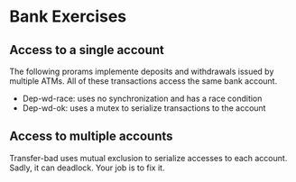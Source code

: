 # Bank Exercises

## Access to a single account

The following prorams implemente
deposits and withdrawals issued by multiple ATMs.  All of these
transactions access the same bank account.

* Dep-wd-race: uses no synchronization and has a race condition
* Dep-wd-ok: uses a mutex to serialize transactions to the account

## Access to multiple accounts

Transfer-bad uses mutual exclusion to serialize accesses to each
account.  Sadly, it can deadlock.  Your job is to fix it.